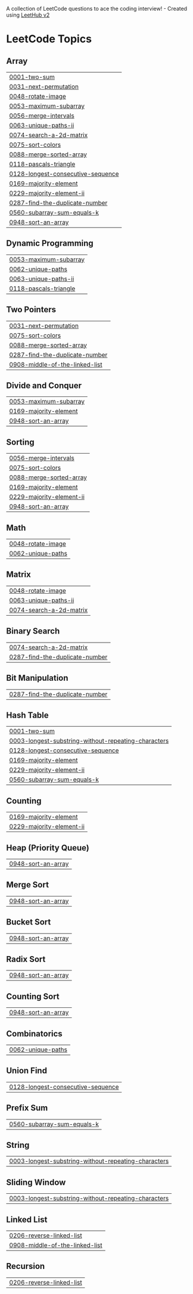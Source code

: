 A collection of LeetCode questions to ace the coding interview! - Created using [LeetHub v2](https://github.com/arunbhardwaj/LeetHub-2.0)
<!---LeetCode Topics Start-->
# LeetCode Topics
## Array
|  |
| ------- |
| [0001-two-sum](https://github.com/ysagar11y/Leetcode/tree/master/0001-two-sum) |
| [0031-next-permutation](https://github.com/ysagar11y/Leetcode/tree/master/0031-next-permutation) |
| [0048-rotate-image](https://github.com/ysagar11y/Leetcode/tree/master/0048-rotate-image) |
| [0053-maximum-subarray](https://github.com/ysagar11y/Leetcode/tree/master/0053-maximum-subarray) |
| [0056-merge-intervals](https://github.com/ysagar11y/Leetcode/tree/master/0056-merge-intervals) |
| [0063-unique-paths-ii](https://github.com/ysagar11y/Leetcode/tree/master/0063-unique-paths-ii) |
| [0074-search-a-2d-matrix](https://github.com/ysagar11y/Leetcode/tree/master/0074-search-a-2d-matrix) |
| [0075-sort-colors](https://github.com/ysagar11y/Leetcode/tree/master/0075-sort-colors) |
| [0088-merge-sorted-array](https://github.com/ysagar11y/Leetcode/tree/master/0088-merge-sorted-array) |
| [0118-pascals-triangle](https://github.com/ysagar11y/Leetcode/tree/master/0118-pascals-triangle) |
| [0128-longest-consecutive-sequence](https://github.com/ysagar11y/Leetcode/tree/master/0128-longest-consecutive-sequence) |
| [0169-majority-element](https://github.com/ysagar11y/Leetcode/tree/master/0169-majority-element) |
| [0229-majority-element-ii](https://github.com/ysagar11y/Leetcode/tree/master/0229-majority-element-ii) |
| [0287-find-the-duplicate-number](https://github.com/ysagar11y/Leetcode/tree/master/0287-find-the-duplicate-number) |
| [0560-subarray-sum-equals-k](https://github.com/ysagar11y/Leetcode/tree/master/0560-subarray-sum-equals-k) |
| [0948-sort-an-array](https://github.com/ysagar11y/Leetcode/tree/master/0948-sort-an-array) |
## Dynamic Programming
|  |
| ------- |
| [0053-maximum-subarray](https://github.com/ysagar11y/Leetcode/tree/master/0053-maximum-subarray) |
| [0062-unique-paths](https://github.com/ysagar11y/Leetcode/tree/master/0062-unique-paths) |
| [0063-unique-paths-ii](https://github.com/ysagar11y/Leetcode/tree/master/0063-unique-paths-ii) |
| [0118-pascals-triangle](https://github.com/ysagar11y/Leetcode/tree/master/0118-pascals-triangle) |
## Two Pointers
|  |
| ------- |
| [0031-next-permutation](https://github.com/ysagar11y/Leetcode/tree/master/0031-next-permutation) |
| [0075-sort-colors](https://github.com/ysagar11y/Leetcode/tree/master/0075-sort-colors) |
| [0088-merge-sorted-array](https://github.com/ysagar11y/Leetcode/tree/master/0088-merge-sorted-array) |
| [0287-find-the-duplicate-number](https://github.com/ysagar11y/Leetcode/tree/master/0287-find-the-duplicate-number) |
| [0908-middle-of-the-linked-list](https://github.com/ysagar11y/Leetcode/tree/master/0908-middle-of-the-linked-list) |
## Divide and Conquer
|  |
| ------- |
| [0053-maximum-subarray](https://github.com/ysagar11y/Leetcode/tree/master/0053-maximum-subarray) |
| [0169-majority-element](https://github.com/ysagar11y/Leetcode/tree/master/0169-majority-element) |
| [0948-sort-an-array](https://github.com/ysagar11y/Leetcode/tree/master/0948-sort-an-array) |
## Sorting
|  |
| ------- |
| [0056-merge-intervals](https://github.com/ysagar11y/Leetcode/tree/master/0056-merge-intervals) |
| [0075-sort-colors](https://github.com/ysagar11y/Leetcode/tree/master/0075-sort-colors) |
| [0088-merge-sorted-array](https://github.com/ysagar11y/Leetcode/tree/master/0088-merge-sorted-array) |
| [0169-majority-element](https://github.com/ysagar11y/Leetcode/tree/master/0169-majority-element) |
| [0229-majority-element-ii](https://github.com/ysagar11y/Leetcode/tree/master/0229-majority-element-ii) |
| [0948-sort-an-array](https://github.com/ysagar11y/Leetcode/tree/master/0948-sort-an-array) |
## Math
|  |
| ------- |
| [0048-rotate-image](https://github.com/ysagar11y/Leetcode/tree/master/0048-rotate-image) |
| [0062-unique-paths](https://github.com/ysagar11y/Leetcode/tree/master/0062-unique-paths) |
## Matrix
|  |
| ------- |
| [0048-rotate-image](https://github.com/ysagar11y/Leetcode/tree/master/0048-rotate-image) |
| [0063-unique-paths-ii](https://github.com/ysagar11y/Leetcode/tree/master/0063-unique-paths-ii) |
| [0074-search-a-2d-matrix](https://github.com/ysagar11y/Leetcode/tree/master/0074-search-a-2d-matrix) |
## Binary Search
|  |
| ------- |
| [0074-search-a-2d-matrix](https://github.com/ysagar11y/Leetcode/tree/master/0074-search-a-2d-matrix) |
| [0287-find-the-duplicate-number](https://github.com/ysagar11y/Leetcode/tree/master/0287-find-the-duplicate-number) |
## Bit Manipulation
|  |
| ------- |
| [0287-find-the-duplicate-number](https://github.com/ysagar11y/Leetcode/tree/master/0287-find-the-duplicate-number) |
## Hash Table
|  |
| ------- |
| [0001-two-sum](https://github.com/ysagar11y/Leetcode/tree/master/0001-two-sum) |
| [0003-longest-substring-without-repeating-characters](https://github.com/ysagar11y/Leetcode/tree/master/0003-longest-substring-without-repeating-characters) |
| [0128-longest-consecutive-sequence](https://github.com/ysagar11y/Leetcode/tree/master/0128-longest-consecutive-sequence) |
| [0169-majority-element](https://github.com/ysagar11y/Leetcode/tree/master/0169-majority-element) |
| [0229-majority-element-ii](https://github.com/ysagar11y/Leetcode/tree/master/0229-majority-element-ii) |
| [0560-subarray-sum-equals-k](https://github.com/ysagar11y/Leetcode/tree/master/0560-subarray-sum-equals-k) |
## Counting
|  |
| ------- |
| [0169-majority-element](https://github.com/ysagar11y/Leetcode/tree/master/0169-majority-element) |
| [0229-majority-element-ii](https://github.com/ysagar11y/Leetcode/tree/master/0229-majority-element-ii) |
## Heap (Priority Queue)
|  |
| ------- |
| [0948-sort-an-array](https://github.com/ysagar11y/Leetcode/tree/master/0948-sort-an-array) |
## Merge Sort
|  |
| ------- |
| [0948-sort-an-array](https://github.com/ysagar11y/Leetcode/tree/master/0948-sort-an-array) |
## Bucket Sort
|  |
| ------- |
| [0948-sort-an-array](https://github.com/ysagar11y/Leetcode/tree/master/0948-sort-an-array) |
## Radix Sort
|  |
| ------- |
| [0948-sort-an-array](https://github.com/ysagar11y/Leetcode/tree/master/0948-sort-an-array) |
## Counting Sort
|  |
| ------- |
| [0948-sort-an-array](https://github.com/ysagar11y/Leetcode/tree/master/0948-sort-an-array) |
## Combinatorics
|  |
| ------- |
| [0062-unique-paths](https://github.com/ysagar11y/Leetcode/tree/master/0062-unique-paths) |
## Union Find
|  |
| ------- |
| [0128-longest-consecutive-sequence](https://github.com/ysagar11y/Leetcode/tree/master/0128-longest-consecutive-sequence) |
## Prefix Sum
|  |
| ------- |
| [0560-subarray-sum-equals-k](https://github.com/ysagar11y/Leetcode/tree/master/0560-subarray-sum-equals-k) |
## String
|  |
| ------- |
| [0003-longest-substring-without-repeating-characters](https://github.com/ysagar11y/Leetcode/tree/master/0003-longest-substring-without-repeating-characters) |
## Sliding Window
|  |
| ------- |
| [0003-longest-substring-without-repeating-characters](https://github.com/ysagar11y/Leetcode/tree/master/0003-longest-substring-without-repeating-characters) |
## Linked List
|  |
| ------- |
| [0206-reverse-linked-list](https://github.com/ysagar11y/Leetcode/tree/master/0206-reverse-linked-list) |
| [0908-middle-of-the-linked-list](https://github.com/ysagar11y/Leetcode/tree/master/0908-middle-of-the-linked-list) |
## Recursion
|  |
| ------- |
| [0206-reverse-linked-list](https://github.com/ysagar11y/Leetcode/tree/master/0206-reverse-linked-list) |
<!---LeetCode Topics End-->